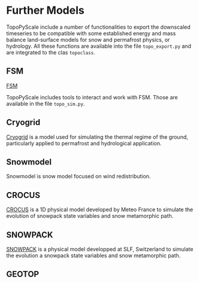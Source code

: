 # Further Models
TopoPyScale include a number of functionalities to export the downscaled timeseries to be compatible with some established energy and mass balance land-surface models for snow and permafrost physics, or hydrology. All these functions are available into the file `topo_export.py` and are integrated to the clas `topoclass`.


## FSM
[FSM](https://github.com/RichardEssery/FSM)

TopoPyScale includes tools to interact and work with FSM. Those are available in the file `topo_sim.py`.

## Cryogrid
[Cryogrid](https://github.com/CryoGrid/CryoGrid) is a model used for simulating the thermal regime of the ground, particularly applied to permafrost and hydrological application.


## Snowmodel
Snowmodel is snow model focused on wind redistribution. 

## CROCUS
[CROCUS](https://gmd.copernicus.org/articles/5/773/2012/gmd-5-773-2012.pdf) is a 1D physical model developed by Meteo France to simulate the evolution of snowpack state variables and snow metamorphic path.



## SNOWPACK

[SNOWPACK](https://www.slf.ch/en/services-and-products/snowpack.html) is a physical model developped at SLF, Switzerland to simulate the evolution a snowpack state variables and snow metamorphic path.

## GEOTOP
